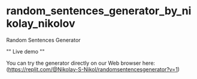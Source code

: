 # random_sentences_generator_by_nikolay_nikolov
Random Sentences Generator

"" Live demo ""

You can try the generator directly on our Web browser here:
(https://replit.com/@Nikolay-S-Nikol/randomsentencesgenerator?v=1)
